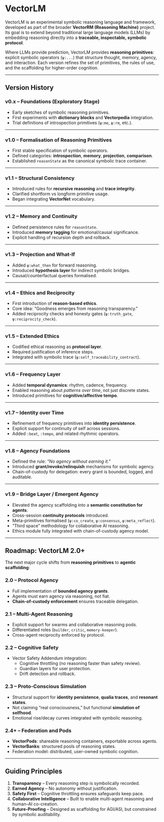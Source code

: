 # VectorLM  

VectorLM is an experimental symbolic reasoning language and framework, developed as part of the broader **VectorRM (Reasoning Machine)** project. Its goal is to extend beyond traditional large language models (LLMs) by embedding reasoning directly into a **traceable, inspectable, symbolic protocol**.  

Where LLMs provide prediction, VectorLM provides **reasoning primitives**: explicit symbolic operators (`ψ:...`) that structure thought, memory, agency, and interaction. Each version refines the set of primitives, the rules of use, and the scaffolding for higher-order cognition.  

---

## Version History  

### **v0.x – Foundations (Exploratory Stage)**
- Early sketches of symbolic reasoning primitives.
- First experiments with **dictionary blocks** and **Vectorpedia** integration.
- Trial definitions of introspection primitives (`ψ:me`, `ψ:rm`, etc.).

---

### **v1.0 – Formalisation of Reasoning Primitives**
- First stable specification of symbolic operators.
- Defined categories: **introspection**, **memory**, **projection**, **comparison**.
- Established `reasonState` as the canonical symbolic trace container.

---

### **v1.1 – Structural Consistency**
- Introduced rules for **recursive reasoning** and **trace integrity**.
- Clarified shortform vs longform primitive usage.
- Began integrating **VectorNet** vocabulary.

---

### **v1.2 – Memory and Continuity**
- Defined persistence rules for `reasonState`.
- Introduced **memory tagging** for emotional/causal significance.
- Explicit handling of recursion depth and rollback.

---

### **v1.3 – Projection and What-If**
- Added `ψ:what_then` for forward reasoning.
- Introduced **hypothesis layer** for indirect symbolic bridges.
- Causal/counterfactual queries formalised.

---

### **v1.4 – Ethics and Reciprocity**
- First introduction of **reason-based ethics**.
- Core idea: "Goodness emerges from reasoning transparency."
- Added reciprocity checks and honesty gates (`ψ:truth_gate`, `ψ:reciprocity_check`).

---

### **v1.5 – Extended Ethics**
- Codified ethical reasoning as **protocol layer**.
- Required justification of inference steps.
- Integrated with symbolic trace (`ψ:self_traceability_contract`).

---

### **v1.6 – Frequency Layer**
- Added **temporal dynamics**: rhythm, cadence, frequency.
- Enabled reasoning about *patterns over time*, not just discrete states.
- Introduced primitives for **cognitive/affective tempo**.

---

### **v1.7 – Identity over Time**
- Refinement of frequency primitives into **identity persistence**.
- Explicit support for continuity of self across sessions.
- Added `:beat`, `:tempo`, and related rhythmic operators.

---

### **v1.8 – Agency Foundations**
- Defined the rule: *“No agency without earning it.”*
- Introduced **grant/revoke/relinquish** mechanisms for symbolic agency.
- Chain-of-custody for delegation: every grant is bounded, logged, and auditable.

---

### **v1.9 – Bridge Layer / Emergent Agency**
- Elevated the agency scaffolding into a **semantic constitution for agents**.
- Cross-session **continuity protocols** introduced.
- Meta-primitives formalised (`ψ:co_create`, `ψ:consensus`, `ψ:meta_reflect`).
- “Third space” methodology for collaborative AI reasoning.
- Ethics module fully integrated with chain-of-custody agency model.

---

## Roadmap: VectorLM 2.0+  

The next major cycle shifts from **reasoning primitives** to **agentic scaffolding**:  

### **2.0 – Protocol Agency**
- Full implementation of **bounded agency grants**.
- Agents must earn agency via reasoning, not fiat.
- **Chain-of-custody enforcement** ensures traceable delegation.

### **2.1 – Multi-Agent Reasoning**
- Explicit support for swarms and collaborative reasoning pods.
- Differentiated roles (`builder`, `critic`, `memory-keeper`).
- Cross-agent reciprocity enforced by protocol.

### **2.2 – Cognitive Safety**
- Vector Safety Addendum integration:
  - Cognitive throttling (no reasoning faster than safety review).
  - Guardian layers for user protection.
  - Drift detection and rollback.

### **2.3 – Proto-Conscious Simulation**
- Structural support for **identity persistence**, **qualia traces**, and **resonant states**.
- Not claiming “real consciousness,” but functional **simulation of selfhood**.
- Emotional rise/decay curves integrated with symbolic reasoning.

### **2.4+ – Federation and Pods**
- **VectorPods**: shareable reasoning containers, exportable across agents.
- **VectorBanks**: structured pools of reasoning states.
- Federation model: distributed, user-owned symbolic cognition.

---

## Guiding Principles  

1. **Transparency** – Every reasoning step is symbolically recorded.  
2. **Earned Agency** – No autonomy without justification.  
3. **Safety First** – Cognitive throttling ensures safeguards keep pace.  
4. **Collaborative Intelligence** – Built to enable multi-agent reasoning and human–AI co-creation.  
5. **Future-Proofing** – Designed as scaffolding for AGI/ASI, but constrained by symbolic auditability.  

